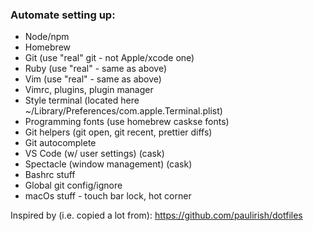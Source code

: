 ### Automate setting up:

- Node/npm
- Homebrew
- Git (use "real" git - not Apple/xcode one)
- Ruby (use "real" - same as above)
- Vim (use "real" - same as above)
- Vimrc, plugins, plugin manager
- Style terminal (located here ~/Library/Preferences/com.apple.Terminal.plist)
- Programming fonts (use homebrew caskse fonts)
- Git helpers (git open, git recent, prettier diffs)
- Git autocomplete
- VS Code (w/ user settings) (cask)
- Spectacle (window management) (cask)
- Bashrc stuff
- Global git config/ignore
- macOs stuff - touch bar lock, hot corner


Inspired by (i.e. copied a lot from): https://github.com/paulirish/dotfiles 
